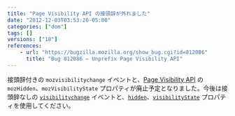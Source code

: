 ```yaml
---
title: "Page Visibility API の接頭辞が外れました"
date: "2012-12-03T03:53:26-05:00"
categories: ["dom"]
tags: []
versions: ["18"]
references:
    - url: "https://bugzilla.mozilla.org/show_bug.cgi?id=812086"
      title: "Bug 812086 – Unprefix Page Visibility API"
---
```

接頭辞付きの `mozvisibilitychange` イベントと、[Page Visibility API](https://developer.mozilla.org/docs/DOM/Using_the_Page_Visibility_API) の `mozHidden`、`mozVisibilityState` プロパティが廃止予定となりました。今後は接頭辞なしの [`visibilitychange`](https://developer.mozilla.org/docs/Mozilla_Event_Reference/visibilitychange) イベントと、[`hidden`](https://developer.mozilla.org/docs/DOM/Using_the_Page_Visibility_API#document.hidden)、[`visibilityState`](https://developer.mozilla.org/docs/DOM/Using_the_Page_Visibility_API#document.visibilityState) プロパティを使用してください。
